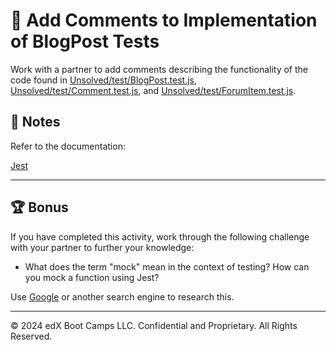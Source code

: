 # 📐 Add Comments to Implementation of BlogPost Tests

Work with a partner to add comments describing the functionality of the code found in [Unsolved/test/BlogPost.test.js](./Unsolved/test/BlogPost.test.js), [Unsolved/test/Comment.test.js](./Unsolved/test/Comment.test.js), and [Unsolved/test/ForumItem.test.js](./Unsolved/test/ForumItem.test.js).

## 📝 Notes

Refer to the documentation:

[Jest](https://jestjs.io/docs/getting-started)

---

## 🏆 Bonus

If you have completed this activity, work through the following challenge with your partner to further your knowledge:

* What does the term "mock" mean in the context of testing? How can you mock a function using Jest?

Use [Google](https://www.google.com) or another search engine to research this.

---
© 2024 edX Boot Camps LLC. Confidential and Proprietary. All Rights Reserved.

